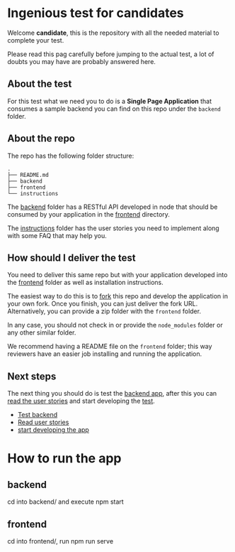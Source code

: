 # Ingenious test for candidates

Welcome **candidate**, this is the repository with all the needed material to complete your test.

Please read this pag carefully before jumping to the actual test, a lot of doubts you may have are probably answered here.

## About the test

For this test what we need you to do is a **Single Page Application** that consumes a sample backend you can find on this repo under the `backend` folder.

## About the repo

The repo has the following folder structure:

```
.
├── README.md
├── backend
├── frontend
└── instructions
```

The [backend](backend) folder has a RESTful API developed in node that should be consumed by your application in the [frontend](frontend) directory.

The [instructions](instructions) folder has the user stories you need to implement along with some FAQ that may help you.

## How should I deliver the test

You need to deliver this same repo but with your application developed into the [frontend](frontend) folder as well as installation instructions.

The easiest way to do this is to [fork](https://github.com/ingsw-dev/frontend-test#fork-destination-box) this repo and develop the application in your own fork. Once you finish, you can just deliver the fork URL. Alternatively, you can provide a zip folder with the `frontend` folder.

In any case, you should not check in or provide the `node_modules` folder or any other similar folder.

We recommend having a README file on the `frontend` folder; this way reviewers have an easier job installing and running the application.

## Next steps

The next thing you should do is test the [backend app](backend), after this you can [read the user stories](instructions) and start developing the [test](frontend).

* [Test backend](backend)
* [Read user stories](instructions)
* [start developing the app](frontend)

# How to run the app
## backend
cd into backend/ and execute npm start
## frontend
cd into frontend/, run npm run serve
